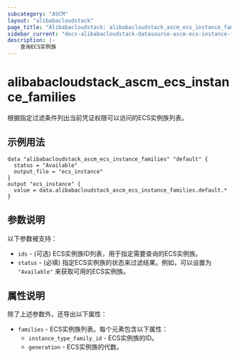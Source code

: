 ```yaml
---
subcategory: "ASCM"  
layout: "alibabacloudstack"  
page_title: "Alibabacloudstack: alibabacloudstack_ascm_ecs_instance_families"  
sidebar_current: "docs-alibabacloudstack-datasource-ascm-ecs-instance-families"  
description: |-
    查询ECS实例族  
---
```


# alibabacloudstack_ascm_ecs_instance_families  

根据指定过滤条件列出当前凭证权限可以访问的ECS实例族列表。  

## 示例用法  

```
data "alibabacloudstack_ascm_ecs_instance_families" "default" {  
  status = "Available"  
  output_file = "ecs_instance"  
}  
output "ecs_instance" {  
  value = data.alibabacloudstack_ascm_ecs_instance_families.default.*  
}  
```  

## 参数说明  

以下参数被支持：  

* `ids` - (可选) ECS实例族ID列表，用于指定需要查询的ECS实例族。  
* `status` - (必填) 指定ECS实例族的状态来过滤结果。例如，可以设置为 `"Available"` 来获取可用的ECS实例族。  

## 属性说明  

除了上述参数外，还导出以下属性：  

* `families` - ECS实例族列表。每个元素包含以下属性：
    * `instance_type_family_id` - ECS实例族的ID。
    * `generation` - ECS实例族的代数。